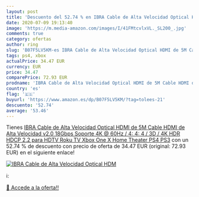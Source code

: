 ```yaml
---
layout: post
title: 'Descuento del 52.74 % en IBRA Cable de Alta Velocidad Optical HDM'
date: 2020-07-09 19:13:40
image: 'https://m.media-amazon.com/images/I/41FMtcvlxVL._SL200_.jpg'
comments: true
category: ofertas
author: ring
slug: 'B07F5LV5KM-es IBRA Cable de Alta Velocidad Optical HDMI de 5M Cable HDMI...'
tags: ps4, xbox
actualPrice: 34.47 EUR
currency: EUR
price: 34.47
comparePrice: 72.93 EUR
prodname: 'IBRA Cable de Alta Velocidad Optical HDMI de 5M Cable HDMI de Alta Velocidad v2.0 18Gbps Soporte 4K @ 60Hz / 4: 4: 4 / 3D / 4K HDR HDCP 2.2 para HDTV  Roku TV  Xbox One X  Home Theater  PS4  PS3'
country: 'es'
flag: '🇪🇸'
buyurl: 'https://www.amazon.es/dp/B07F5LV5KM/?tag=tolees-21'
descuento: '52.74'
average: '53.46'
---
```


Tienes [IBRA Cable de Alta Velocidad Optical HDMI de 5M Cable HDMI de Alta Velocidad v2.0 18Gbps Soporte 4K @ 60Hz / 4: 4: 4 / 3D / 4K HDR HDCP 2.2 para HDTV  Roku TV  Xbox One X  Home Theater  PS4  PS3](https://www.amazon.es/dp/B07F5LV5KM/?tag=tolees-21) con un 52.74 % de descuento con precio de oferta de 34.47 EUR (original: 72.93 EUR) en el siguiente enlace!

[![IBRA Cable de Alta Velocidad Optical HDM](https://m.media-amazon.com/images/I/41FMtcvlxVL._SL200_.jpg)](https://www.amazon.es/dp/B07F5LV5KM/?tag=tolees-21)

ℹ️:


[🛒 Accede a la oferta!!](https://www.amazon.es/dp/B07F5LV5KM/?tag=tolees-21)
